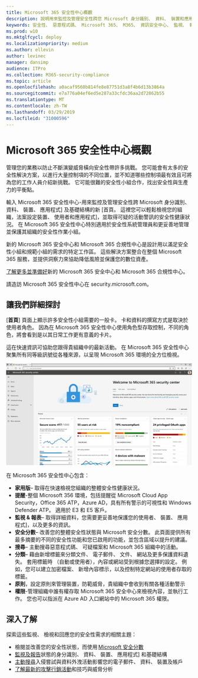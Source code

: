 ```yaml
---
title: Microsoft 365 安全性中心概觀
description: 說明用來監控及管理安全性跨您 Microsoft 身分識別、 資料、 裝置和應用程式的新 [首頁。
keywords: 安全性、 惡意程式碼、 Microsoft 365、 M365、 資訊安全中心、 監視、 報表、 身分識別、 資料、 裝置、 應用程式
ms.prod: w10
ms.mktglfcycl: deploy
ms.localizationpriority: medium
ms.author: ellevin
author: levinec
manager: dansimp
audience: ITPro
ms.collection: M365-security-compliance
ms.topic: article
ms.openlocfilehash: a0acaf9560b814fe8e87751d3a8f4b6d13b3864a
ms.sourcegitcommit: e7a776a04ef6ed5e287a33cfdc36aa2d72862b55
ms.translationtype: MT
ms.contentlocale: zh-TW
ms.lasthandoff: 03/29/2019
ms.locfileid: "31000596"
---
```

# <a name="overview-of-the-microsoft-365-security-center"></a>Microsoft 365 安全性中心概觀

管理您的業務以防止不斷演變威脅橫向安全性帶許多挑戰。 您可能會有太多的安全性解決方案，以進行大量控制項的不同位置，並不知道哪些控制項最有效且可將為您的工作人員介紹新挑戰。 它可能很難的安全性小組合作，找出安全性與生產力的平衡點。

輸入 Microsoft 365 安全性中心-用來監控及管理安全性跨 Microsoft 身分識別、 資料、 裝置、 應用程式] 及基礎結構的新 [首頁。 這裡您可以輕鬆檢視您的組織，法案設定裝置、 使用者和應用程式]，並取得可疑的活動警訊的安全性健康狀況。 在 Microsoft 365 安全性中心特別適用於安全性系統管理員和更妥善地管理並保護其組織的安全性作業小組。

新的 Microsoft 365 安全中心和 Microsoft 365 合規性中心是設計用以滿足安全性小組和規範小組的需求的特定工作區。 這些解決方案整合在整個 Microsoft 365 服務，並提供洞察力來協助降低風險並保護您的數位資產。

[了解更多並準備好](https://docs.microsoft.com/en-us/office365/securitycompliance/microsoft-security-and-compliance)新的 Microsoft 365 安全中心和 Microsoft 365 合規性中心。

請造訪 Microsoft 365 安全性中心在 security.microsoft.com。  

## <a name="lets-take-a-closer-look"></a>讓我們詳細探討

[**首頁**] 頁面上顯示許多安全性小組需要的一般卡。 卡和資料的撰寫方式是取決於使用者角色。 因為在 Microsoft 365 安全性中心使用角色型存取控制，不同的角色，將會看到是以其日常工作更有意義的卡片。  

這在快速資訊可協助您跟得貴組織中的最新活動。 在 Microsoft 365 安全性中心聚集所有同等級訊號從各種來源，以呈現 Microsoft 365 環境的全方位檢視。

![Microsoft 365 安全性首頁](./media/security-docs/home.jpg)

在 Microsoft 365 安全性中心包含：

* **家用版**– 取得在快速檢視您組織的整體安全性健康狀況。
* **提醒**-整個 Microsoft 356 環境，包括提醒從 Microsoft Cloud App Security，Office 365 ATP，Azure AD，具有所有警示的可視性和 Windows Defender ATP。 適用於 E3 和 E5 客戶。  
* **監視 & 報表**– 取得詳細資料，您需要更妥善地保護您的使用者、 裝置、 應用程式]，以及更多的資訊。 
* **安全分數**– 改善您的整體安全性狀態與 Microsoft 安全分數。 此頁面提供所有最多摘要的不同的安全性功能和您已啟用的功能，並包含區域以提升的建議。
* **搜尋**– 主動搜尋惡意程式碼、 可疑檔案和 Microsoft 365 組織中的活動。
* **分類**– 藉由新增標籤來分類文件、 電子郵件、 文件、 網站及更多保護資料遺失。 套用標籤時 （自動或使用者），內容或網站受到根據您選擇的設定。 例如，您可以建立加密檔案、 新增內容標示，以及控制特定網站的使用者存取的標籤。
* **原則**，設定原則來管理裝置，防範威脅，貴組織中會收到有關各種活動警示
* **權限**-管理組織中誰有權存取 Microsoft 365 安全中心來檢視內容，並執行工作。 您也可以指派在 Azure AD 入口網站中的 Microsoft 365 權限。

## <a name="learn-more"></a>深入了解

探索這些監視、 檢視和回應您的安全性需求的相關主題：

* 檢閱並改善您的安全性狀態，而使用 [Microsoft 安全分數](microsoft-secure-score.md)
* [監視及報告](monitoring-and-reporting.md)狀態的身分識別、 資料、 裝置、 應用程式] 和基礎結構
* [主動搜尋](hunting.md)入侵嘗試與資料外洩活動影響您的電子郵件、 資料、 裝置及帳戶
* [了解最新的攻擊行銷活動](latest-attack-campaigns.md)和技巧與威脅分析
